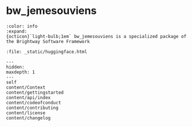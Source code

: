 # bw_jemesouviens

```{button-link} https://docs.brightway.dev
:color: info
:expand:
{octicon}`light-bulb;1em` bw_jemesouviens is a specialized package of the Brightway Software Framework
```

```{raw} html
:file: _static/huggingface.html
```

```{toctree}
---
hidden:
maxdepth: 1
---
self
content/Context
content/gettingstarted
content/api/index
content/codeofconduct
content/contributing
content/license
content/changelog
```
